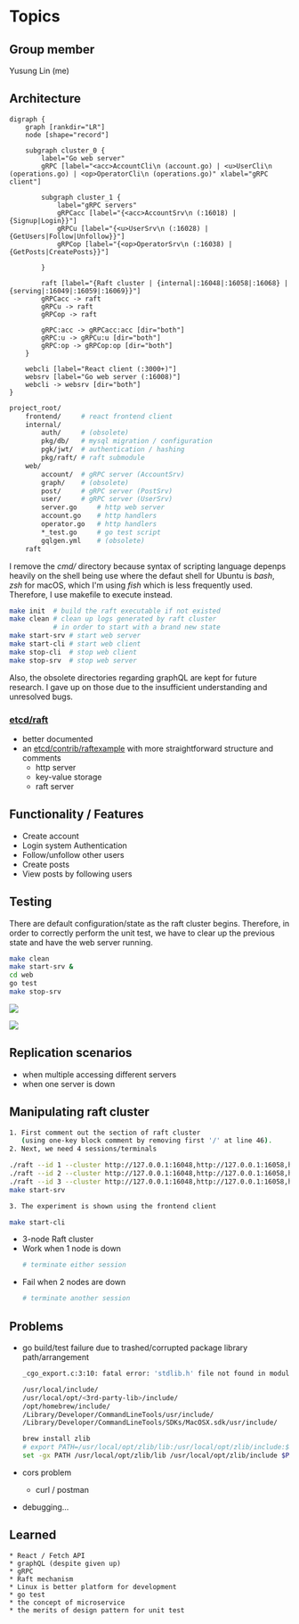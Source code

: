 # Topics

## Group member
Yusung Lin (me)


## Architecture

```graphviz
digraph {
    graph [rankdir="LR"]
    node [shape="record"]

    subgraph cluster_0 {
        label="Go web server"
        gRPC [label="<acc>AccountCli\n (account.go) | <u>UserCli\n (operations.go) | <op>OperatorCli\n (operations.go)" xlabel="gRPC client"]

        subgraph cluster_1 {
            label="gRPC servers"
            gRPCacc [label="{<acc>AccountSrv\n (:16018) | {Signup|Login}}"]
            gRPCu [label="{<u>UserSrv\n (:16028) | {GetUsers|Follow|Unfollow}}"]
            gRPCop [label="{<op>OperatorSrv\n (:16038) | {GetPosts|CreatePosts}}"]

        }

        raft [label="{Raft cluster | {internal|:16048|:16058|:16068} | {serving|:16049|:16059|:16069}}"]
        gRPCacc -> raft
        gRPCu -> raft
        gRPCop -> raft

        gRPC:acc -> gRPCacc:acc [dir="both"]
        gRPC:u -> gRPCu:u [dir="both"]
        gRPC:op -> gRPCop:op [dir="both"]
    }

    webcli [label="React client (:3000+)"]
    websrv [label="Go web server (:16008)"]
    webcli -> websrv [dir="both"]
}
```

```bash
project_root/
    frontend/     # react frontend client
    internal/
        auth/     # (obsolete)
        pkg/db/   # mysql migration / configuration
        pgk/jwt/  # authentication / hashing
        pkg/raft/ # raft submodule
    web/
        account/  # gRPC server (AccountSrv)
        graph/    # (obsolete)
        post/     # gRPC server (PostSrv)
        user/     # gRPC server (UserSrv)
        server.go     # http web server
        account.go    # http handlers
        operator.go   # http handlers
        *_test.go     # go test script
        gqlgen.yml    # (obsolete)
    raft
```

I remove the *cmd/* directory because syntax of scripting language depenps heavily on the shell being use where the defaut shell for Ubuntu is *bash*, *zsh* for macOS, which I'm using *fish* which is less frequently used. Therefore, I use makefile to execute instead.

```bash
make init  # build the raft executable if not existed
make clean # clean up logs generated by raft cluster
           # in order to start with a brand new state
make start-srv # start web server
make start-cli # start web client
make stop-cli  # stop web client
make stop-srv  # stop web server
```

Also, the obsolete directories regarding graphQL are kept for future research. I gave up on those due to the insufficient understanding and unresolved bugs.

### [etcd/raft](https://github.com/etcd-io/etcd/tree/main/raft)
* better documented
* an [etcd/contrib/raftexample](https://github.com/etcd-io/etcd/tree/main/contrib/raftexample) with more straightforward structure and comments
    * http server
    * key-value storage
    * raft server


## Functionality / Features
* Create account
* Login system Authentication
* Follow/unfollow other users
* Create posts
* View posts by following users


## Testing
There are default configuration/state as the raft cluster begins. Therefore, in order to correctly perform the unit test, we have to clear up the previous state and have the web server running.

```bash
make clean
make start-srv &
cd web
go test
make stop-srv
```

![](https://i.imgur.com/OvLjRVQ.png)

![](https://i.imgur.com/PlZgsnY.png)


## Replication scenarios
* when multiple accessing different servers
* when one server is down


## Manipulating raft cluster

```bash
1. First comment out the section of raft cluster
   (using one-key block comment by removing first '/' at line 46).
2. Next, we need 4 sessions/terminals

./raft --id 1 --cluster http://127.0.0.1:16048,http://127.0.0.1:16058,http://127.0.0.1:16068 --port 16049
./raft --id 2 --cluster http://127.0.0.1:16048,http://127.0.0.1:16058,http://127.0.0.1:16068 --port 16059
./raft --id 3 --cluster http://127.0.0.1:16048,http://127.0.0.1:16058,http://127.0.0.1:16068 --port 16069
make start-srv

3. The experiment is shown using the frontend client

make start-cli
```

* 3-node Raft cluster
* Work when 1 node is down
    ```bash
    # terminate either session
    ```
* Fail when 2 nodes are down
    ```bash
    # terminate another session
    ```


## Problems
* go build/test failure due to trashed/corrupted package library path/arrangement

    ```bash
    _cgo_export.c:3:10: fatal error: 'stdlib.h' file not found in module
    ```

    ```bash
    /usr/local/include/
    /usr/local/opt/<3rd-party-lib>/include/
    /opt/homebrew/include/
    /Library/Developer/CommandLineTools/usr/include/
    /Library/Developer/CommandLineTools/SDKs/MacOSX.sdk/usr/include/
    ```

    ```bash
    brew install zlib
    # export PATH=/usr/local/opt/zlib/lib:/usr/local/opt/zlib/include:$PATH
    set -gx PATH /usr/local/opt/zlib/lib /usr/local/opt/zlib/include $PATH
    ```

* cors problem
    * curl / postman
* debugging...


## Learned
    * React / Fetch API
    * graphQL (despite given up)
    * gRPC
    * Raft mechanism
    * Linux is better platform for development
    * go test
    * the concept of microservice
    * the merits of design pattern for unit test